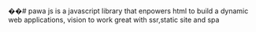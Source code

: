 ��#   pawa js  is a javascript library that enpowers html to build a dynamic web applications, vision to work great with ssr,static site and spa
 
 
